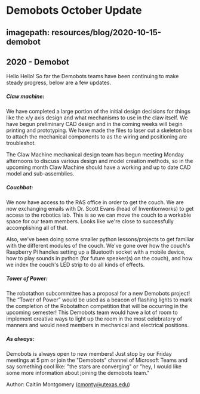 # Demobots October Update
## imagepath: resources/blog/2020-10-15-demobot
## 2020 - Demobot

Hello Hello! So far the Demobots teams have been continuing to make steady progress, below are a few updates.

##### Claw machine:

We have completed a large portion of the initial design decisions for things like the x/y axis design and what mechanisms to use in the claw itself. We have begun preliminary CAD design and in the coming weeks will begin printing and prototyping. We have made the files to laser cut a skeleton box to attach the mechanical components to as the wiring and positioning are troubleshot.

The Claw Machine mechanical design team has begun meeting Monday afternoons to discuss various design and model creation methods, so in the upcoming month Claw Machine should have a working and up to date CAD model and sub-assemblies.


##### Couchbot:

We now have access to the RAS office in order to get the couch. We are now exchanging emails with Dr. Scott Evans (head of Inventionworks) to get access to the robotics lab. This is so we can move the couch to a workable space for our team members. Looks like we're close to successfully accomplishing all of that.

Also, we've been doing some smaller python lessons/projects to get familiar with the different modules of the couch. We've gone over how the couch's Raspberry Pi handles setting up a Bluetooth socket with a mobile device, how to play sounds in python (for future speaker(s) on the couch), and how we index the couch's LED strip to do all kinds of effects.


##### Tower of Power:

The robotathon subcommittee has a proposal for a new Demobots project! The “Tower of Power” would be used as a beacon of flashing lights to mark the completion of the Robotathon competition that will be occurring in the upcoming semester! This Demobots team would have a lot of room to implement creative ways to light up the room in the most celebratory of manners and would need members in mechanical and electrical positions.


##### As always:

Demobots is always open to new members! Just stop by our Friday meetings at 5 pm or join the "Demobots" channel of Microsoft Teams and say something cool like: "the stars are converging" or "hey, I would like some more information about joining the demobots team."

Author: Caitlin Montgomery (cmonty@utexas.edu)

